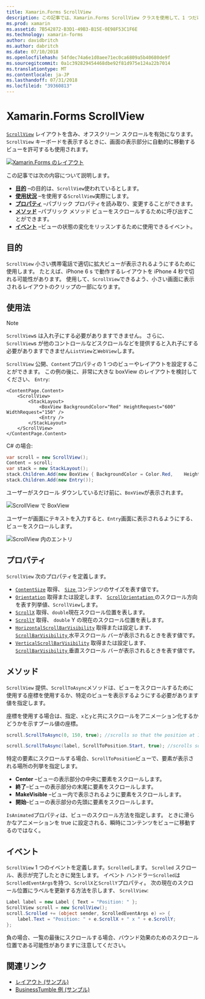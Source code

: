 ```yaml
---
title: Xamarin.Forms ScrollView
description: この記事では、Xamarin.Forms ScrollView クラスを使用して、1 つだけの画面上に一致することはできませんし、キーボードのためのコンテンツがあるが、レイアウトを表示する方法について説明します。
ms.prod: xamarin
ms.assetid: 7B542872-B3D1-49B3-B15E-0E98F53C1F6E
ms.technology: xamarin-forms
author: davidbritch
ms.author: dabritch
ms.date: 07/10/2018
ms.openlocfilehash: 54fdec74a6e1d0aee71ec0ca6809a5b40680de9f
ms.sourcegitcommit: 0a1c392829454468dbe92f81d975e124a22b7014
ms.translationtype: MT
ms.contentlocale: ja-JP
ms.lasthandoff: 07/31/2018
ms.locfileid: "39360813"
---
```

# <a name="xamarinforms-scrollview"></a>Xamarin.Forms ScrollView

[`ScrollView`](xref:Xamarin.Forms.ScrollView) レイアウトを含み、オフスクリーン スクロールを有効になります。 `ScrollView` キーボードを表示するときに、画面の表示部分に自動的に移動するビューを許可するも使用されます。

[![](scroll-view-images/layouts-sml.png "Xamarin.Forms のレイアウト")](scroll-view-images/layouts.png#lightbox "Xamarin.Forms のレイアウト")

この記事では次の内容について説明します。

- **[目的](#purpose)** &ndash;の目的は、`ScrollView`使われているとします。
- **[使用状況](#usage)** &ndash;を使用する`ScrollView`実際にします。
- **[プロパティ](#properties)** &ndash;パブリック プロパティを読み取り、変更することができます。
- **[メソッド](#methods)** &ndash;パブリック メソッド ビューをスクロールするために呼び出すことができます。
- **[イベント](#events)** &ndash;ビューの状態の変化をリッスンするために使用できるイベント。

## <a name="purpose"></a>目的

`ScrollView` 小さい携帯電話で適切に拡大ビューが表示されるようにするために使用します。 たとえば、iPhone 6 s で動作するレイアウトを iPhone 4 秒で切れる可能性があります。 使用して、`ScrollView`できるよう、小さい画面に表示されるレイアウトのクリップの一部になります。

## <a name="usage"></a>使用法

> [!NOTE]
> `ScrollView`s は入れ子にする必要がありますできません。 さらに、 `ScrollView`s が他のコントロールなどスクロールなどを提供すると入れ子にする必要がありますできません`ListView`と`WebView`します。

`ScrollView` 公開、`Content`プロパティの 1 つのビューやレイアウトを設定することができます。 この例の後に、非常に大きな boxView のレイアウトを検討してください、 `Entry`:

```xaml
<ContentPage.Content>
    <ScrollView>
        <StackLayout>
            <BoxView BackgroundColor="Red" HeightRequest="600" WidthRequest="150" />
            <Entry />
        </StackLayout>
    </ScrollView>
</ContentPage.Content>
```

C# の場合:

```csharp
var scroll = new ScrollView();
Content = scroll;
var stack = new StackLayout();
stack.Children.Add(new BoxView { BackgroundColor = Color.Red,    HeightRequest = 600, WidthRequest = 600 });
stack.Children.Add(new Entry());
```

ユーザーがスクロール ダウンしているだけ前に、`BoxView`が表示されます。

![](scroll-view-images/scroll-start.png "ScrollView で BoxView")

ユーザーが画面にテキストを入力すると、`Entry`画面に表示されるようにする、ビューをスクロールします。

![](scroll-view-images/scroll-end.png "ScrollView 内のエントリ")

## <a name="properties"></a>プロパティ

`ScrollView` 次のプロパティを定義します。

- [`ContentSize`](xref:Xamarin.Forms.ScrollView.ContentSizeProperty) 取得、 [ `Size` ](xref:Xamarin.Forms.Size)コンテンツのサイズを表す値です。
- [`Orientation`](xref:Xamarin.Forms.ScrollView.OrientationProperty) 取得または設定します、 [ `ScrollOrientation` ](xref:Xamarin.Forms.ScrollOrientation)のスクロール方向を表す列挙値、`ScrollView`します。
- [`ScrollX`](xref:Xamarin.Forms.ScrollView.ScrollXProperty) 取得、`double`現在スクロール位置を表します。
- [`ScrollY`](xref:Xamarin.Forms.ScrollView.ScrollYProperty) 取得、 `double` Y の現在のスクロール位置を表します。
- [`HorizontalScrollBarVisibility`](xref:Xamarin.Forms.ScrollView.HorizontalScrollBarVisibilityProperty) 取得または設定します、 [ `ScrollBarVisibility` ](xref:Xamarin.Forms.ScrollBarVisibility)水平スクロール バーが表示されるときを表す値です。
- [`VerticalScrollBarVisibility`](xref:Xamarin.Forms.ScrollView.VerticalScrollBarVisibilityProperty) 取得または設定します、 [ `ScrollBarVisibility` ](xref:Xamarin.Forms.ScrollBarVisibility)垂直スクロール バーが表示されるときを表す値です。

## <a name="methods"></a>メソッド

`ScrollView` 提供、`ScrollToAsync`メソッドは、ビューをスクロールするために使用する座標を使用するか、特定のビューを表示するようにする必要があります値を指定します。

座標を使用する場合は、指定、`x`と`y`と共にスクロールをアニメーション化するかどうかを示すブール値の座標。

```csharp
scroll.ScrollToAsync(0, 150, true); //scrolls so that the position at 150px from the top is visible

scroll.ScrollToAsync(label, ScrollToPosition.Start, true); //scrolls so that the label is at the start of the list
```

特定の要素にスクロールする場合、`ScrollToPosition`ビューで、要素が表示される場所の列挙を指定します。

- **Center** &ndash;ビューの表示部分の中央に要素をスクロールします。
- **終了**&ndash;ビューの表示部分の末尾に要素をスクロールします。
- **MakeVisible** &ndash;ビュー内で表示されるように要素をスクロールします。
- **開始**&ndash;ビューの表示部分の先頭に要素をスクロールします。

`IsAnimated`プロパティは、ビューのスクロール方法を指定します。 ときに滑らかなアニメーションを true に設定される、瞬時にコンテンツをビューに移動するのではなく。

## <a name="events"></a>イベント

`ScrollView` 1 つのイベントを定義します。`Scrolled`します。 `Scrolled` スクロール、表示が完了したときに発生します。 イベント ハンドラー`Scrolled`は`ScrolledEventArgs`を持つ、`ScrollX`と`ScrollY`プロパティ。 次の現在のスクロール位置にラベルを更新する方法を示します、 `ScrollView`:

```csharp
Label label = new Label { Text = "Position: " };
ScrollView scroll = new ScrollView();
scroll.Scrolled += (object sender, ScrolledEventArgs e) => {
    label.Text = "Position: " + e.ScrollX + " x " + e.ScrollY;
};
```

負の場合、一覧の最後にスクロールする場合、バウンド効果のためのスクロール位置である可能性がありますに注意してください。


## <a name="related-links"></a>関連リンク

- [レイアウト (サンプル)](https://developer.xamarin.com/samples/xamarin-forms/UserInterface/Layout/)
- [BusinessTumble 例 (サンプル)](https://developer.xamarin.com/samples/xamarin-forms/UserInterface/BusinessTumble/)
